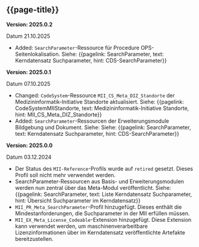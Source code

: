 ## {{page-title}}

**Version: 2025.0.2**

Datum 21.10.2025

* Added: `SearchParameter`-Ressource für Procedure OPS-Seitenlokalisation. Siehe: {{pagelink: SearchParameter, text: Kerndatensatz Suchparameter, hint: CDS-SearchParameter}}

**Version: 2025.0.1**

Datum 07.10.2025

* Changed: `CodeSystem`-Ressource `MII_CS_Meta_DIZ_Standorte` der Medizininformatik-Initiative Standorte aktualisiert. Siehe: {{pagelink: CodeSystemMIIStandorte, text: Medizininformatik-Initiative Standorte, hint: MII_CS_Meta_DIZ_Standorte}}
* Added: `SearchParameter`-Ressourcen der Erweiterungsmodule Bildgebung und Dokument. Siehe: Siehe: {{pagelink: SearchParameter, text: Kerndatensatz Suchparameter, hint: CDS-SearchParameter}}

**Version: 2025.0.0**

Datum 03.12.2024

* Der Status des `MII-Reference`-Profils wurde auf `retired` gesetzt. Dieses Profil soll nicht mehr verwendet werden.
* SearchParameter-Ressourcen aus Basis- und Erweiterungsmodulen werden nun zentral über das Meta-Modul veröffentlicht. Siehe: {{pagelink: SearchParameter, text: Liste Kerndatensatz Suchparameter, hint: Übersicht Suchparameter im Kerndatensatz}}
* `MII_PR_Meta_SearchParameter`-Profil hinzugefügt. Dieses enthält die Mindestanforderungen, die Suchparameter in der MII erfüllen müssen.
* `MII_EX_Meta_License_Codeable`-Extension hinzugefügt. Diese Extension kann verwendet werden, um maschinenverarbeitbare Lizenzinformationen über im Kerndatensatz veröffentlichte Artefakte bereitzustellen.
